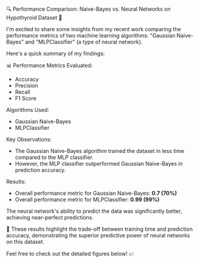 🔍 Performance Comparison: Naive-Bayes vs. Neural Networks on Hypothyroid Dataset 🤖

I'm excited to share some insights from my recent work comparing the performance metrics of two machine learning algorithms: "Gaussian Naive-Bayes" and "MLPClassifier" (a type of neural network).

Here's a quick summary of my findings:

📊 Performance Metrics Evaluated:
- Accuracy
- Precision
- Recall
- F1 Score

Algorithms Used:
- Gaussian Naive-Bayes
- MLPClassifier

Key Observations:
- The Gaussian Naive-Bayes algorithm trained the dataset in less time compared to the MLP classifier.
- However, the MLP classifier outperformed Gaussian Naive-Bayes in prediction accuracy.

Results:
- Overall performance metric for Gaussian Naive-Bayes: **0.7 (70%)**
- Overall performance metric for MLPClassifier: **0.99 (99%)**

The neural network's ability to predict the data was significantly better, achieving near-perfect predictions.

🔬 These results highlight the trade-off between training time and prediction accuracy, demonstrating the superior predictive power of neural networks on this dataset.

Feel free to check out the detailed figures below! 📈
